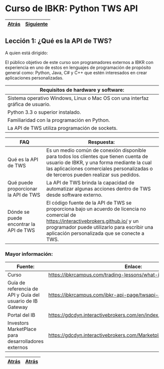 
# Curso de IBKR: Python TWS API
|[Atrás](./leccion10.md "Atrás")|[Siguiente](./leccion2.md "Siguiente")|
|---|---:|

## Lección 1: ¿Qué es la API de TWS?

A quien está dirigido:  

El público objetivo de este curso son programadores externos a IBKR con experiencia en uno de estos en lenguajes de programación de propósito general como: Python, Java, C# y C++ que estén interesados ​​en crear aplicaciones personalizadas.

| Requisitos de hardware y software: | 
|---|
| Sistema operativo Windows, Linux o Mac OS con una interfaz gráfica de usuario. | 
| Python 3.3 o superior instalado. | 
| Familiaridad con la programación en Python. | 
| La API de TWS utiliza programación de sockets. |


| FAQ | Respuesta: |
|---|---|
| Qué es la API de TWS | Es un medio común de conexión disponible para todos los clientes que tienen cuenta de usuario de IBKR, y una forma mediante la cual las aplicaciones comerciales personalizadas o de terceros pueden realizar sus pedidos. |
| Qué puede proporcionar la API de TWS | La API de TWS brinda la capacidad de automatizar algunas acciones dentro de TWS desde software externo.|
| Dónde se puede encontrar la API de TWS  | El código fuente de la API de TWS se proporciona bajo un acuerdo de licencia no comercial de https://interactivebrokers.github.io/ y un programador puede utilizarlo para escribir una aplicación personalizada que se conecte a TWS. |

### Mayor información:
| Fuente: | Enlace: |
|---|---|
|Curso | https://ibkrcampus.com/trading-lessons/what-is-the-tws-api/ |
Guía de referencia de API y Guía del usuario de IB Gateway | https://ibkrcampus.com/ibkr-api-page/twsapi-doc/ |
| Portal del IB  | https://gdcdyn.interactivebrokers.com/en/index.php?f=16454 |
| Investors MarketPlace para desarrolladores externos  | https://gdcdyn.interactivebrokers.com/Marketplace/InvestorsMarketplace |

|[Atrás](./leccion1.md "Atrás")|[Atrás](./leccion2.md "Atrás")|
|---|---:|
